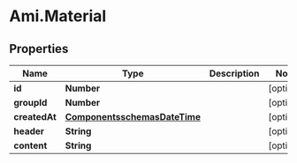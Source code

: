 # Ami.Material

## Properties
Name | Type | Description | Notes
------------ | ------------- | ------------- | -------------
**id** | **Number** |  | [optional] 
**groupId** | **Number** |  | [optional] 
**createdAt** | [**ComponentsschemasDateTime**](ComponentsschemasDateTime.md) |  | [optional] 
**header** | **String** |  | [optional] 
**content** | **String** |  | [optional] 


